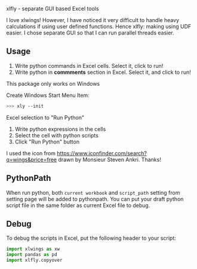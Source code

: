 xlfly - separate GUI based Excel tools

I love xlwings! However, I have noticed it very difficult to handle heavy calculations if using user defined functions. Hence xlfly: making using UDF easier. I chose separate GUI so that I can run parallel threads easier. 

## Usage

1. Write python commands in Excel cells. Select it, click to run!
2. Write python in **commments** section in Excel. Select it, and click to run!

This package only works on Windows

Create Windows Start Menu Item:

```bash
>>> xly --init
```

Excel selection to "Run Python"
1. Write python expressions in the cells
2. Select the cell with python scripts
3. Click "Run Python" button


I used the icon from https://www.iconfinder.com/search?q=wings&price=free drawn by Monsieur Steven Ankri. Thanks!

## PythonPath

When run python, both `current workbook` and `script_path` setting from setting page will be added to pythonpath. You can put your draft python script file in the same folder as current Excel file to debug.

## Debug

To debug the scripts in Excel, put the following header to your script:

```python
import xlwings as xw
import pandas as pd
import xlfly.copyover
```
